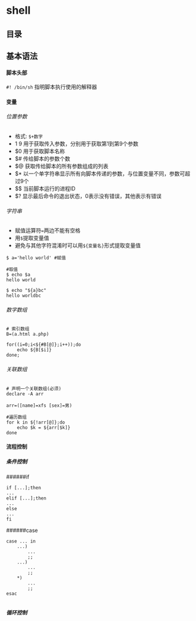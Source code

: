 # shell

## 目录
## 基本语法
#### 脚本头部
`#! /bin/sh` 指明脚本执行使用的解释器


#### 变量
###### 位置参数
* 格式: `$+数字`
* $1~$9 用于获取传入参数，分别用于获取第1到第9个参数
* $0 用于获取脚本名称
* $# 传给脚本的参数个数
* $@ 获取传给脚本的所有参数组成的列表
* $* 以一个单字符串显示所有向脚本传递的参数，与位置变量不同，参数可超过9个
* $$ 当前脚本运行的进程ID
* $? 显示最后命令的退出状态，0表示没有错误，其他表示有错误

###### 字符串

* 赋值运算符`=`两边不能有空格
* 用`$`提取变量值
* 避免与其他字符混淆时可以用`${变量名}`形式提取变量值

```
$ a='hello world' #赋值

#取值
$ echo $a
hello world

$ echo "${a}bc"
hello worldbc
```
###### 数字数组
```
# 索引数组
B=(a.html a.php)

for((i=0;i<${#B[@]};i++));do
    echo ${B[$i]}
done;
```
###### 关联数组
```
# 声明一个关联数组(必须)
declare -A arr

arr=([name]=xfs [sex]=男)

#遍历数组
for k in ${!arr[@]};do
    echo $k = ${arr[$k]}
done
```
#### 流程控制
##### 条件控制
######if
```
if [...];then
...
elif [...];then
...
else
...
fi
```
######case
```
case ... in
    ...)
        ...
        ;;
    ...)
        ...
        ;;
    *)
        ...
        ;;
esac
```
######

##### 循环控制
